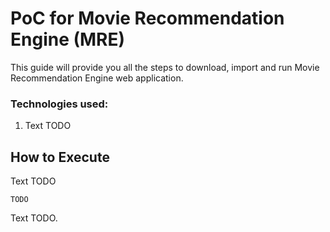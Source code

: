 PoC for Movie Recommendation Engine (MRE)
====================================================================

This guide will provide you all the steps to download, import and run Movie Recommendation Engine web application.

### Technologies used:

1. Text TODO


How to Execute
-------

Text TODO

```
TODO
```


Text TODO. 